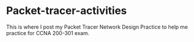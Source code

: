 # Packet-tracer-activities
This is where I post my Packet Tracer Network Design Practice to help me practice for CCNA 200-301 exam.
